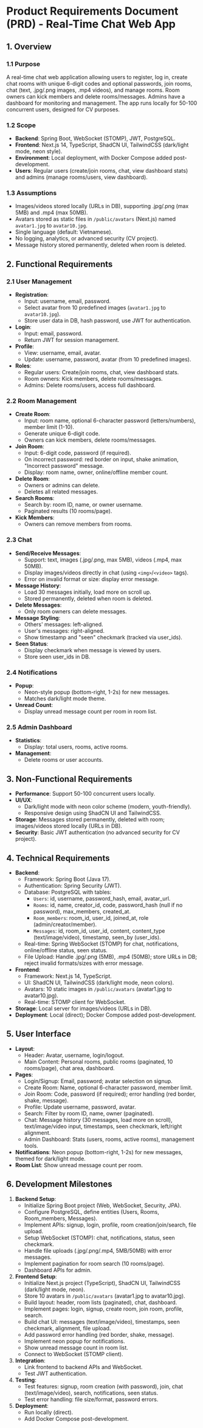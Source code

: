 # Product Requirements Document (PRD) - Real-Time Chat Web App

## 1. Overview
### 1.1 Purpose
A real-time chat web application allowing users to register, log in, create chat rooms with unique 6-digit codes and optional passwords, join rooms, chat (text, .jpg/.png images, .mp4 videos), and manage rooms. Room owners can kick members and delete rooms/messages. Admins have a dashboard for monitoring and management. The app runs locally for 50-100 concurrent users, designed for CV purposes.

### 1.2 Scope
- **Backend**: Spring Boot, WebSocket (STOMP), JWT, PostgreSQL.
- **Frontend**: Next.js 14, TypeScript, ShadCN UI, TailwindCSS (dark/light mode, neon style).
- **Environment**: Local deployment, with Docker Compose added post-development.
- **Users**: Regular users (create/join rooms, chat, view dashboard stats) and admins (manage rooms/users, view dashboard).

### 1.3 Assumptions
- Images/videos stored locally (URLs in DB), supporting .jpg/.png (max 5MB) and .mp4 (max 50MB).
- Avatars stored as static files in `/public/avatars` (Next.js) named `avatar1.jpg` to `avatar10.jpg`.
- Single language (default: Vietnamese).
- No logging, analytics, or advanced security (CV project).
- Message history stored permanently, deleted when room is deleted.

## 2. Functional Requirements

### 2.1 User Management
- **Registration**:
  - Input: username, email, password.
  - Select avatar from 10 predefined images (`avatar1.jpg` to `avatar10.jpg`).
  - Store user data in DB, hash password, use JWT for authentication.
- **Login**:
  - Input: email, password.
  - Return JWT for session management.
- **Profile**:
  - View: username, email, avatar.
  - Update: username, password, avatar (from 10 predefined images).
- **Roles**:
  - Regular users: Create/join rooms, chat, view dashboard stats.
  - Room owners: Kick members, delete rooms/messages.
  - Admins: Delete rooms/users, access full dashboard.

### 2.2 Room Management
- **Create Room**:
  - Input: room name, optional 6-character password (letters/numbers), member limit (1-10).
  - Generate unique 6-digit code.
  - Owners can kick members, delete rooms/messages.
- **Join Room**:
  - Input: 6-digit code, password (if required).
  - On incorrect password: red border on input, shake animation, "Incorrect password" message.
  - Display: room name, owner, online/offline member count.
- **Delete Room**:
  - Owners or admins can delete.
  - Deletes all related messages.
- **Search Rooms**:
  - Search by: room ID, name, or owner username.
  - Paginated results (10 rooms/page).
- **Kick Members**:
  - Owners can remove members from rooms.

### 2.3 Chat
- **Send/Receive Messages**:
  - Support: text, images (.jpg/.png, max 5MB), videos (.mp4, max 50MB).
  - Display images/videos directly in chat (using `<img>`/`<video>` tags).
  - Error on invalid format or size: display error message.
- **Message History**:
  - Load 30 messages initially, load more on scroll up.
  - Stored permanently, deleted when room is deleted.
- **Delete Messages**:
  - Only room owners can delete messages.
- **Message Styling**:
  - Others' messages: left-aligned.
  - User's messages: right-aligned.
  - Show timestamp and "seen" checkmark (tracked via user_ids).
- **Seen Status**:
  - Display checkmark when message is viewed by users.
  - Store seen user_ids in DB.

### 2.4 Notifications
- **Popup**:
  - Neon-style popup (bottom-right, 1-2s) for new messages.
  - Matches dark/light mode theme.
- **Unread Count**:
  - Display unread message count per room in room list.

### 2.5 Admin Dashboard
- **Statistics**:
  - Display: total users, rooms, active rooms.
- **Management**:
  - Delete rooms or user accounts.

## 3. Non-Functional Requirements
- **Performance**: Support 50-100 concurrent users locally.
- **UI/UX**:
  - Dark/light mode with neon color scheme (modern, youth-friendly).
  - Responsive design using ShadCN UI and TailwindCSS.
- **Storage**: Messages stored permanently, deleted with room; images/videos stored locally (URLs in DB).
- **Security**: Basic JWT authentication (no advanced security for CV project).

## 4. Technical Requirements
- **Backend**:
  - Framework: Spring Boot (Java 17).
  - Authentication: Spring Security (JWT).
  - Database: PostgreSQL with tables:
    - `Users`: id, username, password_hash, email, avatar_url.
    - `Rooms`: id, name, creator_id, code, password_hash (null if no password), max_members, created_at.
    - `Room_members`: room_id, user_id, joined_at, role (admin/creator/member).
    - `Messages`: id, room_id, user_id, content, content_type (text/image/video), timestamp, seen_by (user_ids).
  - Real-time: Spring WebSocket (STOMP) for chat, notifications, online/offline status, seen status.
  - File Upload: Handle .jpg/.png (5MB), .mp4 (50MB); store URLs in DB; reject invalid formats/sizes with error message.
- **Frontend**:
  - Framework: Next.js 14, TypeScript.
  - UI: ShadCN UI, TailwindCSS (dark/light mode, neon colors).
  - Avatars: 10 static images in `/public/avatars` (avatar1.jpg to avatar10.jpg).
  - Real-time: STOMP client for WebSocket.
- **Storage**: Local server for images/videos (URLs in DB).
- **Deployment**: Local (direct); Docker Compose added post-development.

## 5. User Interface
- **Layout**:
  - Header: Avatar, username, login/logout.
  - Main Content: Personal rooms, public rooms (paginated, 10 rooms/page), chat area, dashboard.
- **Pages**:
  - Login/Signup: Email, password; avatar selection on signup.
  - Create Room: Name, optional 6-character password, member limit.
  - Join Room: Code, password (if required); error handling (red border, shake, message).
  - Profile: Update username, password, avatar.
  - Search: Filter by room ID, name, owner (paginated).
  - Chat: Message history (30 messages, load more on scroll), text/image/video input, timestamps, seen checkmark, left/right alignment.
  - Admin Dashboard: Stats (users, rooms, active rooms), management tools.
- **Notifications**: Neon popup (bottom-right, 1-2s) for new messages, themed for dark/light mode.
- **Room List**: Show unread message count per room.

## 6. Development Milestones
1. **Backend Setup**:
   - Initialize Spring Boot project (Web, WebSocket, Security, JPA).
   - Configure PostgreSQL, define entities (Users, Rooms, Room_members, Messages).
   - Implement APIs: signup, login, profile, room creation/join/search, file upload.
   - Setup WebSocket (STOMP): chat, notifications, status, seen checkmark.
   - Handle file uploads (.jpg/.png/.mp4, 5MB/50MB) with error messages.
   - Implement pagination for room search (10 rooms/page).
   - Dashboard APIs for admin.
2. **Frontend Setup**:
   - Initialize Next.js project (TypeScript), ShadCN UI, TailwindCSS (dark/light mode, neon).
   - Store 10 avatars in `/public/avatars` (avatar1.jpg to avatar10.jpg).
   - Build layout: header, room lists (paginated), chat, dashboard.
   - Implement pages: login, signup, create room, join room, profile, search.
   - Build chat UI: messages (text/image/video), timestamps, seen checkmark, alignment, file upload.
   - Add password error handling (red border, shake, message).
   - Implement neon popup for notifications.
   - Show unread message count in room list.
   - Connect to WebSocket (STOMP client).
3. **Integration**:
   - Link frontend to backend APIs and WebSocket.
   - Test JWT authentication.
4. **Testing**:
   - Test features: signup, room creation (with password), join, chat (text/image/video), search, notifications, seen status.
   - Test error handling: file size/format, password errors.
5. **Deployment**:
   - Run locally (direct).
   - Add Docker Compose post-development.